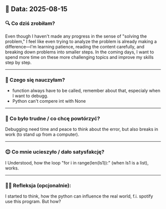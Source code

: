## 📅 Data: 2025-08-15

### 🔍 Co dziś zrobiłam?
Even though I haven't made any progress in the sense of "solving the problem," I feel like even trying to analyze the problem is already making a difference—I'm learning patience, reading the content carefully, and breaking down problems into smaller steps. In the coming days, I want to spend more time on these more challenging topics and improve my skills step by step.

---

### 🧠 Czego się nauczyłam?
- function always have to be called, remember about that, especialy when I want to debugg.
- Python can't compere int with None

---

### 🧩 Co było trudne / co chcę powtórzyć?
Debugging need time and peace to think about the error, but also breaks in work (to stand up from a computer). 

---

### 😊 Co mnie ucieszyło / dało satysfakcję?
I Understood, how the loop "for i in range(len(ls1)):" (when ls1 is a list), works.

---

### 🧘‍♀️ Refleksja (opcjonalnie):
I started to think, how the python can influence the real world, f.i. spotify use this program. But how?
